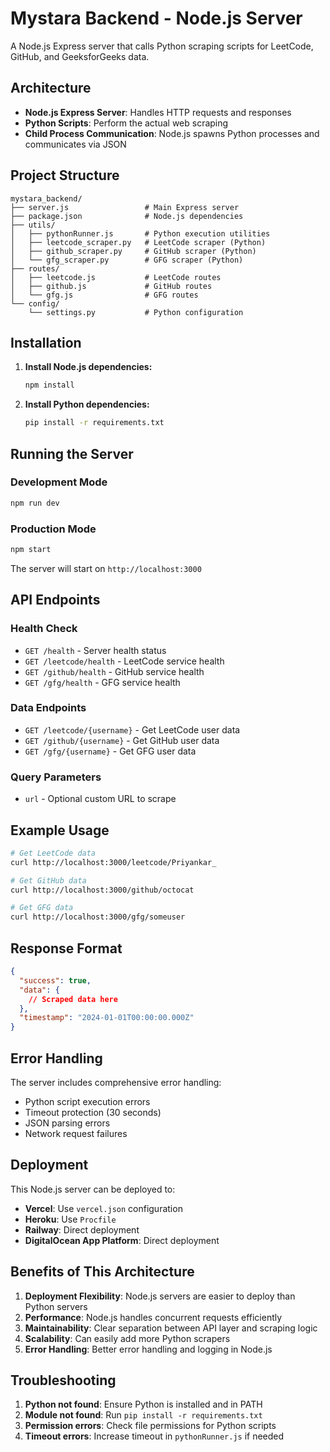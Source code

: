 # Mystara Backend - Node.js Server

A Node.js Express server that calls Python scraping scripts for LeetCode, GitHub, and GeeksforGeeks data.

## Architecture

- **Node.js Express Server**: Handles HTTP requests and responses
- **Python Scripts**: Perform the actual web scraping
- **Child Process Communication**: Node.js spawns Python processes and communicates via JSON

## Project Structure

```
mystara_backend/
├── server.js                 # Main Express server
├── package.json              # Node.js dependencies
├── utils/
│   ├── pythonRunner.js       # Python execution utilities
│   ├── leetcode_scraper.py   # LeetCode scraper (Python)
│   ├── github_scraper.py     # GitHub scraper (Python)
│   └── gfg_scraper.py        # GFG scraper (Python)
├── routes/
│   ├── leetcode.js           # LeetCode routes
│   ├── github.js             # GitHub routes
│   └── gfg.js                # GFG routes
└── config/
    └── settings.py           # Python configuration
```

## Installation

1. **Install Node.js dependencies:**
   ```bash
   npm install
   ```

2. **Install Python dependencies:**
   ```bash
   pip install -r requirements.txt
   ```

## Running the Server

### Development Mode
```bash
npm run dev
```

### Production Mode
```bash
npm start
```

The server will start on `http://localhost:3000`

## API Endpoints

### Health Check
- `GET /health` - Server health status
- `GET /leetcode/health` - LeetCode service health
- `GET /github/health` - GitHub service health
- `GET /gfg/health` - GFG service health

### Data Endpoints
- `GET /leetcode/{username}` - Get LeetCode user data
- `GET /github/{username}` - Get GitHub user data
- `GET /gfg/{username}` - Get GFG user data

### Query Parameters
- `url` - Optional custom URL to scrape

## Example Usage

```bash
# Get LeetCode data
curl http://localhost:3000/leetcode/Priyankar_

# Get GitHub data
curl http://localhost:3000/github/octocat

# Get GFG data
curl http://localhost:3000/gfg/someuser
```

## Response Format

```json
{
  "success": true,
  "data": {
    // Scraped data here
  },
  "timestamp": "2024-01-01T00:00:00.000Z"
}
```

## Error Handling

The server includes comprehensive error handling:
- Python script execution errors
- Timeout protection (30 seconds)
- JSON parsing errors
- Network request failures

## Deployment

This Node.js server can be deployed to:
- **Vercel**: Use `vercel.json` configuration
- **Heroku**: Use `Procfile`
- **Railway**: Direct deployment
- **DigitalOcean App Platform**: Direct deployment

## Benefits of This Architecture

1. **Deployment Flexibility**: Node.js servers are easier to deploy than Python servers
2. **Performance**: Node.js handles concurrent requests efficiently
3. **Maintainability**: Clear separation between API layer and scraping logic
4. **Scalability**: Can easily add more Python scrapers
5. **Error Handling**: Better error handling and logging in Node.js

## Troubleshooting

1. **Python not found**: Ensure Python is installed and in PATH
2. **Module not found**: Run `pip install -r requirements.txt`
3. **Permission errors**: Check file permissions for Python scripts
4. **Timeout errors**: Increase timeout in `pythonRunner.js` if needed
